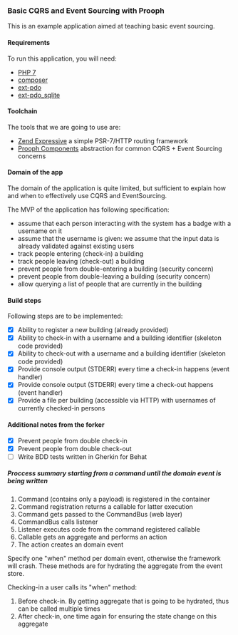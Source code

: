 ### Basic CQRS and Event Sourcing with Prooph

This is an example application aimed at teaching basic event sourcing.

#### Requirements

To run this application, you will need:

 * [PHP 7](https://secure.php.net/downloads.php)
 * [composer](https://getcomposer.org/)
 * [ext-pdo](http://php.net/manual/en/book.pdo.php)
 * [ext-pdo_sqlite](http://php.net/manual/en/ref.pdo-sqlite.php)

#### Toolchain

The tools that we are going to use are:

 * [Zend Expressive](https://github.com/zendframework/zend-expressive) a simple PSR-7/HTTP routing framework
 * [Prooph Components](https://github.com/prooph/) abstraction for common CQRS + Event Sourcing concerns

#### Domain of the app

The domain of the application is quite limited, but sufficient to explain how and when to effectively use
CQRS and EventSourcing.

The MVP of the application has following specification:

 * assume that each person interacting with the system has a badge with a username on it
 * assume that the username is given: we assume that the input data is already validated against existing users
 * track people entering (check-in) a building
 * track people leaving (check-out) a building
 * prevent people from double-entering a building (security concern)
 * prevent people from double-leaving a building (security concern)
 * allow querying a list of people that are currently in the building

#### Build steps

Following steps are to be implemented:

- [x] Ability to register a new building (already provided)
- [x] Ability to check-in with a username and a building identifier (skeleton code provided)
- [x] Ability to check-out with a username and a building identifier (skeleton code provided)
- [x] Provide console output (STDERR) every time a check-in happens (event handler)
- [x] Provide console output (STDERR) every time a check-out happens (event handler)
- [x] Provide a file per building (accessible via HTTP) with usernames of currently checked-in persons

#### Additional notes from the forker
- [x] Prevent people from double check-in
- [x] Prevent people from double check-out
- [ ] Write BDD tests written in Gherkin for Behat

##### Proccess summary starting from a command until the domain event is being written
1. Command (contains only a payload) is registered in the container
2. Command registration returns a callable for latter execution
3. Command gets passed to the CommandBus (web layer)
4. CommandBus calls listener
5. Listener executes code from the command registered callable
6. Callable gets an aggregate and performs an action
7. The action creates an domain event

Specify one "when" method per domain event, otherwise the framework will crash. These methods are for
hydrating the aggregate from the event store.

Checking-in a user calls its "when" method:
1. Before check-in. By getting aggregate that is going to be hydrated, thus can be called multiple times
2. After check-in, one time again for ensuring the state change on this aggregate